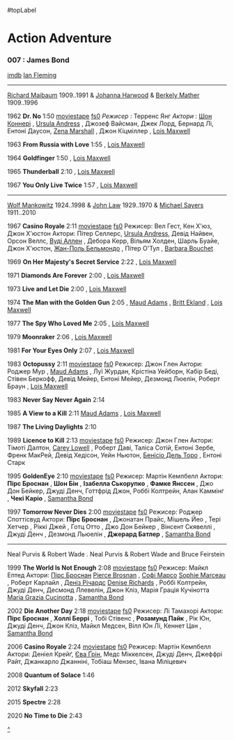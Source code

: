 #topLabel

# Action Adventure 

### 007 : James Bond

[imdb](https://www.imdb.com/list/ls092740388/)
[Ian Fleming](https://www.imdb.com/name/nm0001220/)

---

[Richard Maibaum](https://www.imdb.com/name/nm0537363/) 1909..1991
& [Johanna Harwood](https://www.imdb.com/name/nm0367820/) 
& [Berkely Mather](https://www.imdb.com/name/nm0558435/) 1909..1996

1962 **Dr. No** 1:50
[moviestape](http://moviestape.net/katalog_filmiv/bojovyky/660-dzhejms-bond-doktor-nou.html)
[fs0](http://fs0.moviestape.net/stream.php?name=films/Dr.No.mp4)
_Режисер_ : Терренс Янг
_Актори_ : [Шон Коннері](http://moviestape.net/persons/595-shon-konneri.html) , [Ursula Andress](https://www.imdb.com/name/nm0000266/) , Джозеф Вайсман, Джек Лорд, Бернард Лі, Ентоні Даусон, [Zena Marshall](https://www.imdb.com/name/nm0551243/) , Джон Кіцміллер 
, [Lois Maxwell](https://www.imdb.com/name/nm0561755/)

1963 **From Russia with Love** 1:55
, [Lois Maxwell](https://www.imdb.com/name/nm0561755/)

1964 **Goldfinger** 1:50
, [Lois Maxwell](https://www.imdb.com/name/nm0561755/)

1965 **Thunderball** 2:10
, [Lois Maxwell](https://www.imdb.com/name/nm0561755/)

1967 **You Only Live Twice** 1:57
, [Lois Maxwell](https://www.imdb.com/name/nm0561755/)

---

[Wolf Mankowitz](https://www.imdb.com/name/nm0542554/) 1924..1998
& [John Law](https://www.imdb.com/name/nm0492339/) 1929..1970
& [Michael Sayers](https://www.imdb.com/name/nm0768476/) 1911..2010

1967 **Casino Royale** 2:11
[moviestape](http://moviestape.net/katalog_filmiv/komedija/345-dzhejms-bond-kazyno-rojal.html)
[fs0](http://fs0.moviestape.net/stream.php?name=films/Casino.Royale.mp4)
Режисер: Вел Гест, Кен Х'юз, Джон Х'юстон
Актори: Пітер Селлерс, [Ursula Andress](https://www.imdb.com/name/nm0000266/), Девід Найвен, Орсон Веллс, [Вуді Аллен](http://moviestape.net/persons/3075-vud-allen.html) , Дебора Керр, Вільям Холден, Шарль Буайе, Джон Х'юстон, [Жан-Поль Бельмондо](http://moviestape.net/persons/1761-zhan-pol-belmondo.html) , Пітер О'Тул , [Barbara Bouchet](https://www.imdb.com/name/nm0099054/)

1969 **On Her Majesty's Secret Service** 2:22
, [Lois Maxwell](https://www.imdb.com/name/nm0561755/)

1971 **Diamonds Are Forever** 2:00
, [Lois Maxwell](https://www.imdb.com/name/nm0561755/)

1973 **Live and Let Die** 2:00
, [Lois Maxwell](https://www.imdb.com/name/nm0561755/)

1974 **The Man with the Golden Gun** 2:05
, [Maud Adams](https://www.imdb.com/name/nm0000726/)
, [Britt Ekland](https://www.imdb.com/name/nm0001180/)
, [Lois Maxwell](https://www.imdb.com/name/nm0561755/)

1977 **The Spy Who Loved Me** 2:05
, [Lois Maxwell](https://www.imdb.com/name/nm0561755/)

1979 **Moonraker** 2:06
, [Lois Maxwell](https://www.imdb.com/name/nm0561755/)

1981 **For Your Eyes Only** 2:07
, [Lois Maxwell](https://www.imdb.com/name/nm0561755/)

1983 **Octopussy** 2:11
[moviestape](http://moviestape.net/katalog_filmiv/bojovyky/1699-dzhejms-bond-vosmynizhka.html)
[fs0](http://fs0.moviestape.net/stream.php?name=films/Octopussy.mp4)
Режисер: Джон Глен
Актори: Роджер Мур , [Maud Adams](https://www.imdb.com/name/nm0000726/) , Луї Журдан, Крістіна Уейборн, Кабір Беді, Стівен Беркофф, Девід Мейер, Ентоні Мейер, Дезмонд Люелін, Роберт Браун 
, [Lois Maxwell](https://www.imdb.com/name/nm0561755/)

1983 **Never Say Never Again** 2:14

1985 **A View to a Kill** 2:11
[Maud Adams](https://www.imdb.com/name/nm0000726/)
, [Lois Maxwell](https://www.imdb.com/name/nm0561755/)

1987 **The Living Daylights** 2:10

1989 **Licence to Kill** 2:13
[moviestape](http://moviestape.net/katalog_filmiv/bojovyky/1697-dzhejms-bond-liicenzija-na-vbyvstvo.html)
[fs0](http://fs0.moviestape.net/stream.php?name=films/License.to.Kill.mp4)
Режисер: Джон Глен
Актори: Тімоті Далтон, [Carey Lowell](https://www.imdb.com/name/nm0000508/) , Роберт Даві, Таліса Сотій, Ентоні Зербе, Френк МакРей, Девід Хедісон, Уейн Ньютон, [Бенісіо Дель Торо](http://moviestape.net/persons/1465-benisio-del-toro.html) , Ентоні Старк 
 
1995 **GoldenEye** 2:10
[moviestape](http://moviestape.net/katalog_filmiv/bojovyky/1693-dzhejms-bond-zolote-oko.html)
[fs0](http://fs0.moviestape.net/stream.php?name=films/GoldenEye.mp4)
Режисер: Мартін Кемпбелл
Актори: **Пірс Броснан** , **Шон Бін** , **Ізабелла Ськорупко** , **Фамке Янссен** , Джо Дон Бейкер, Джуді Денч, Готтфрід Джон, Роббі Колтрейн, Алан Каммінг , **Чекі Каріо** , [Samantha Bond](https://www.imdb.com/name/nm0094039/)


1997 **Tomorrow Never Dies** 2:00
[moviestape](http://moviestape.net/katalog_filmiv/bojovyky/1706-dzhejms-bond-zavtra-ne-pomre-nikoly.html)
[fs0](http://fs0.moviestape.net/stream.php?name=films/Tomorrow.Never.Dies.mp4)
Режисер: Роджер Споттісвуд
Актори: **Пірс Броснан** , Джонатан Прайс, Мішель Йео , Тері Хетчер , Ріккі Джей , Готц Отто , Джо Дон Бейкер , Вінсент Скявеллі , Джуді Денч , Дезмонд Льюелін , **Джерард Батлер** , [Samantha Bond](https://www.imdb.com/name/nm0094039/)

---

Neal Purvis & Robert Wade . Neal Purvis & Robert Wade and Bruce Feirstein

1999 **The World Is Not Enough** 2:08
[moviestape](http://moviestape.net/katalog_filmiv/bojovyky/5283-i-cilogo-svitu-malo.html)
[fs0](http://fs0.moviestape.net/stream.php?name=films/The.World.Is.Not.Enough.mp4)
Режисер: Майкл Ептед
Актори: [Пірс Броснан](http://moviestape.net/persons/7082-pierce-brosnan.html) [Pierce Brosnan](https://www.imdb.com/name/nm0000112/) , [Софі Марсо](http://moviestape.net/persons/5846-sophie-marceau.html) [Sophie Marceau](https://www.imdb.com/name/nm0000521/) , Роберт Карлайл , [Деніз Річардс](http://moviestape.net/persons/5417-denise-richards.html) [Denise Richards](https://www.imdb.com/name/nm0000612/) , Роббі Колтрейн, Джуді Денч, Десмонд Ллевелін, Джон Кліз, Марія Грація Кучінотта [Maria Grazia Cucinotta](https://www.imdb.com/name/nm0002029/) , [Samantha Bond](https://www.imdb.com/name/nm0094039/)

2002 **Die Another Day** 2:18
[moviestape](http://moviestape.net/katalog_filmiv/bojovyky/5284-pomry-ale-ne-zaraz.html)
[fs0](http://fs0.moviestape.net/stream.php?name=films/Die.Another.Day.mp4)
Режисер: Лі Тамахорі
Актори: **Пірс Броснан** , **Холлі Беррі** , Тобі Стівенс , **Розамунд Пайк** , Рік Юн, Джуді Денч, Джон Кліз, Майкл Медсен, Вілл Юн Лі, Кеннет Цан , [Samantha Bond](https://www.imdb.com/name/nm0094039/)

2006 **Casino Royale** 2:24
[moviestape](http://moviestape.net/katalog_filmiv/bojovyky/1665-kazyno-rojal.html)
[fs0](http://fs0.moviestape.net/stream.php?name=films/Casino.Royale.2006.mp4)
Режисер: Мартін Кемпбелл
Актори: Деніел Крейґ, [Єва Ґрін](http://moviestape.net/persons/1902-jeva-grin.html), Медс Міккелсен, Джуді Денч, Джеффрі Райт, Джанкарло Джанніні, Тобіаш Мензес, Івана Міліцевич 

2008 **Quantum of Solace** 1:46

2012 **Skyfall** 2:23

2015 **Spectre** 2:28

2020 **No Time to Die** 2:43

[^](#topLabel)
